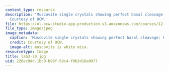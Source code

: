 ```yaml
---
content_type: resource
description: 'Muscovite single crystals showing perfect basal cleavage: KAl2AlSi3O10(OH)2.
  Courtesy of OCW.'
file: https://ol-ocw-studio-app-production.s3.amazonaws.com/courses/12-108-structure-of-earth-materials-fall-2004/226ec9dd1bc0b98f59c4f0b3d18a0977_lab3-20.jpg
file_type: image/jpeg
image_metadata:
  caption: 'Muscovite single crystals showing perfect basal cleavage: KAl2AlSi3O10(OH)2.'
  credit: Courtesy of OCW.
  image-alt: muscovite is white mica.
resourcetype: Image
title: lab3-20.jpg
uid: 226ec9dd-1bc0-b98f-59c4-f0b3d18a0977
---
```

